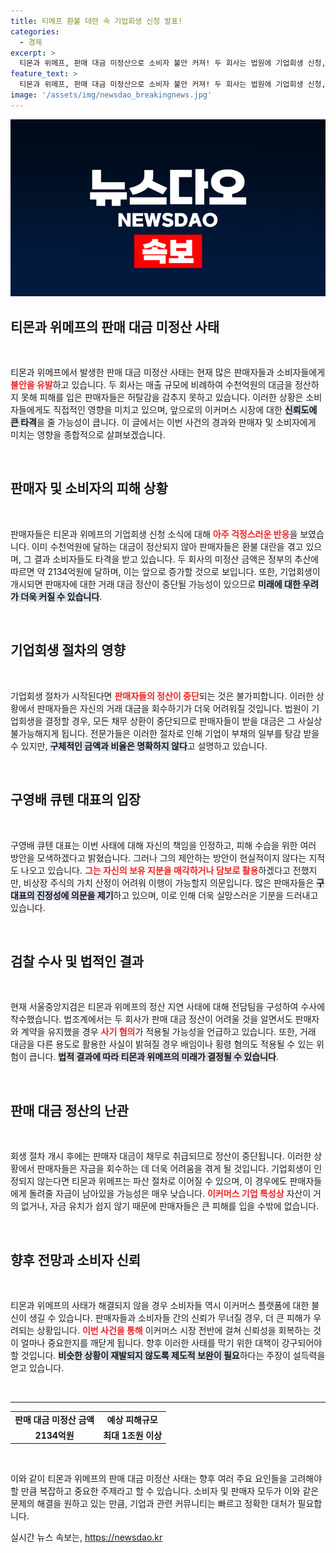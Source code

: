 ```yaml
---
title: 티메프 환불 대란 속 기업회생 신청 발표!
categories:
  - 경제
excerpt: >
  티몬과 위메프, 판매 대금 미정산으로 소비자 불안 커져! 두 회사는 법원에 기업회생 신청, 판매자들의 환불 대란 속 책임 회피 논란이 일고 있다. 구영배 대표의 사과에도 불구, 엄청난 부채와 수사 정국으로 피해자들의 우려가 가중되고 있다.
feature_text: >
  티몬과 위메프, 판매 대금 미정산으로 소비자 불안 커져! 두 회사는 법원에 기업회생 신청, 판매자들의 환불 대란 속 책임 회피 논란이 일고 있다. 구영배 대표의 사과에도 불구, 엄청난 부채와 수사 정국으로 피해자들의 우려가 가중되고 있다.
image: '/assets/img/newsdao_breakingnews.jpg'
---
```


<p><img src="/assets/img/newsdao_breakingnews.jpg" alt="firstkoreanews 속보" /></p>

<h2 data-ke-size="size26">티몬과 위메프의 판매 대금 미정산 사태</h2>

<p data-ke-size="size16">&nbsp;</p>

<p>티몬과 위메프에서 발생한 판매 대금 미정산 사태는 현재 많은 판매자들과 소비자들에게 <b><span style="color: #ee2323;">불안을 유발</span></b>하고 있습니다. 두 회사는 매출 규모에 비례하여 수천억원의 대금을 정산하지 못해 피해를 입은 판매자들은 허탈감을 감추지 못하고 있습니다. 이러한 상황은 소비자들에게도 직접적인 영향을 미치고 있으며, 앞으로의 이커머스 시장에 대한 <b><span style="background-color: #21538527;">신뢰도에 큰 타격</span></b>을 줄 가능성이 큽니다. 이 글에서는 이번 사건의 경과와 판매자 및 소비자에게 미치는 영향을 종합적으로 살펴보겠습니다.</p>

<p data-ke-size="size16">&nbsp;</p>

<h2 data-ke-size="size26">판매자 및 소비자의 피해 상황</h2>

<p data-ke-size="size16">&nbsp;</p>

<p>판매자들은 티몬과 위메프의 기업회생 신청 소식에 대해 <b><span style="color: #ee2323;">아주 걱정스러운 반응</span></b>을 보였습니다. 이미 수천억원에 달하는 대금이 정산되지 않아 판매자들은 환불 대란을 겪고 있으며, 그 결과 소비자들도 타격을 받고 있습니다. 두 회사의 미정산 금액은 정부의 추산에 따르면 약 2134억원에 달하며, 이는 앞으로 증가할 것으로 보입니다. 또한, 기업회생이 개시되면 판매자에 대한 거래 대금 정산이 중단될 가능성이 있으므로 <b><span style="background-color: #21538527;">미래에 대한 우려가 더욱 커질 수 있습니다</span></b>.</p>

<p data-ke-size="size16">&nbsp;</p>

<h2 data-ke-size="size26">기업회생 절차의 영향</h2>

<p data-ke-size="size16">&nbsp;</p>

<p>기업회생 절차가 시작된다면 <b><span style="color: #ee2323;">판매자들의 정산이 중단</span></b>되는 것은 불가피합니다. 이러한 상황에서 판매자들은 자신의 거래 대금을 회수하기가 더욱 어려워질 것입니다. 법원이 기업회생을 결정할 경우, 모든 채무 상환이 중단되므로 판매자들이 받을 대금은 그 사실상 불가능해지게 됩니다. 전문가들은 이러한 절차로 인해 기업이 부채의 일부를 탕감 받을 수 있지만, <b><span style="background-color: #21538527;">구체적인 금액과 비율은 명확하지 않다</span></b>고 설명하고 있습니다.</p>

<p data-ke-size="size16">&nbsp;</p>

<h2 data-ke-size="size26">구영배 큐텐 대표의 입장</h2>

<p data-ke-size="size16">&nbsp;</p>

<p>구영배 큐텐 대표는 이번 사태에 대해 자신의 책임을 인정하고, 피해 수습을 위한 여러 방안을 모색하겠다고 밝혔습니다. 그러나 그의 제안하는 방안이 현실적이지 않다는 지적도 나오고 있습니다. <b><span style="color: #ee2323;">그는 자신의 보유 지분을 매각하거나 담보로 활용</span></b>하겠다고 전했지만, 비상장 주식의 가치 산정이 어려워 이행이 가능할지 의문입니다. 많은 판매자들은 <b><span style="background-color: #21538527;">구 대표의 진정성에 의문을 제기</span></b>하고 있으며, 이로 인해 더욱 실망스러운 기분을 드러내고 있습니다.</p>

<p data-ke-size="size16">&nbsp;</p>

<h2 data-ke-size="size26">검찰 수사 및 법적인 결과</h2>

<p data-ke-size="size16">&nbsp;</p>

<p>현재 서울중앙지검은 티몬과 위메프의 정산 지연 사태에 대해 전담팀을 구성하여 수사에 착수했습니다. 법조계에서는 두 회사가 판매 대금 정산이 어려울 것을 알면서도 판매자와 계약을 유지했을 경우 <b><span style="color: #ee2323;">사기 혐의</span></b>가 적용될 가능성을 언급하고 있습니다. 또한, 거래 대금을 다른 용도로 활용한 사실이 밝혀질 경우 배임이나 횡령 혐의도 적용될 수 있는 위험이 큽니다. <b><span style="background-color: #21538527;">법적 결과에 따라 티몬과 위메프의 미래가 결정될 수 있습니다</span></b>.</p>

<p data-ke-size="size16">&nbsp;</p>

<h2 data-ke-size="size26">판매 대금 정산의 난관</h2>

<p data-ke-size="size16">&nbsp;</p>

<p>회생 절차 개시 후에는 판매자 대금이 채무로 취급되므로 정산이 중단됩니다. 이러한 상황에서 판매자들은 자금을 회수하는 데 더욱 어려움을 겪게 될 것입니다. 기업회생이 인정되지 않는다면 티몬과 위메프는 파산 절차로 이어질 수 있으며, 이 경우에도 판매자들에게 돌려줄 자금이 남아있을 가능성은 매우 낮습니다. <b><span style="color: #ee2323;">이커머스 기업 특성상</span></b> 자산이 거의 없거나, 자금 유치가 쉽지 않기 때문에 판매자들은 큰 피해를 입을 수밖에 없습니다.</p>

<p data-ke-size="size16">&nbsp;</p>

<h2 data-ke-size="size26">향후 전망과 소비자 신뢰</h2>

<p data-ke-size="size16">&nbsp;</p>

<p>티몬과 위메프의 사태가 해결되지 않을 경우 소비자들 역시 이커머스 플랫폼에 대한 불신이 생길 수 있습니다. 판매자들과 소비자들 간의 신뢰가 무너질 경우, 더 큰 피해가 우려되는 상황입니다. <b><span style="color: #ee2323;">이번 사건을 통해</span></b> 이커머스 시장 전반에 걸쳐 신뢰성을 회복하는 것이 얼마나 중요한지를 깨닫게 됩니다. 향후 이러한 사태를 막기 위한 대책이 강구되어야 할 것입니다. <b><span style="background-color: #21538527;">비슷한 상황이 재발되지 않도록 제도적 보완이 필요</span></b>하다는 주장이 설득력을 얻고 있습니다.</p>

<p data-ke-size="size16">&nbsp;</p>

<hr>

<table style="width: 100%;">
    <tr>
        <td style="text-align: center; height: 17px;"><b>판매 대금 미정산 금액</b></td>
        <td style="text-align: center; height: 17px;"><b>예상 피해규모</b></td>
    </tr>
    <tr>
        <td style="text-align: center; height: 17px;"><b>2134억원</b></td>
        <td style="text-align: center; height: 17px;"><b>최대 1조원 이상</b></td>
    </tr>
</table>

<p data-ke-size="size16">&nbsp;</p> 

<p>이와 같이 티몬과 위메프의 판매 대금 미정산 사태는 향후 여러 주요 요인들을 고려해야 할 만큼 복잡하고 중요한 주제라고 할 수 있습니다. 소비자 및 판매자 모두가 이와 같은 문제의 해결을 원하고 있는 만큼, 기업과 관련 커뮤니티는 빠르고 정확한 대처가 필요합니다.</p>
실시간 뉴스 속보는, <a href="https://newsdao.kr" rel="dofollow">https://newsdao.kr</a>


